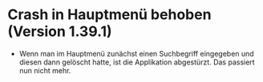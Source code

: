 # Crash in Hauptmenü behoben (Version 1.39.1)

- Wenn man im Hauptmenü zunächst einen Suchbegriff eingegeben und diesen dann gelöscht hatte, ist die Applikation abgestürzt. Das passiert nun nicht mehr.
